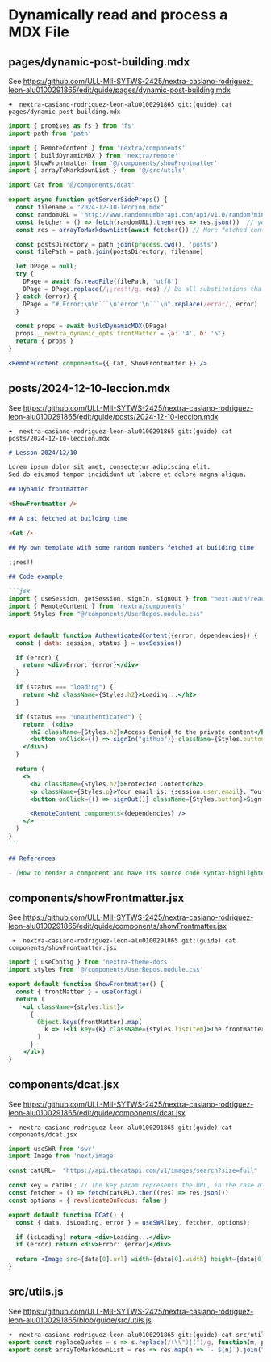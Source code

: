 # Dynamically read and process a MDX File

## pages/dynamic-post-building.mdx

See <https://github.com/ULL-MII-SYTWS-2425/nextra-casiano-rodriguez-leon-alu0100291865/edit/guide/pages/dynamic-post-building.mdx>

`➜  nextra-casiano-rodriguez-leon-alu0100291865 git:(guide) cat pages/dynamic-post-building.mdx`

```jsx
import { promises as fs } from 'fs'
import path from 'path'

import { RemoteContent } from 'nextra/components'
import { buildDynamicMDX } from 'nextra/remote'
import ShowFrontmatter from '@/components/showFrontmatter'
import { arrayToMarkdownList } from '@/src/utils'

import Cat from '@/components/dcat'

export async function getServerSideProps() {
  const filename = "2024-12-10-leccion.mdx"
  const randomURL = 'http://www.randomnumberapi.com/api/v1.0/random?min=1&max=100&count=5' // if you move the fetcher function outside of the getStaticProps, 
  const fetcher = () => fetch(randomURL).then(res => res.json())  // you will get an error because fetcher is not defined
  const res = arrayToMarkdownList(await fetcher()) // More fetched content

  const postsDirectory = path.join(process.cwd(), 'posts')
  const filePath = path.join(postsDirectory, filename)

  let DPage = null;
  try {
    DPage = await fs.readFile(filePath, 'utf8')
    DPage = DPage.replace(/¡¡res!!/g, res) // Do all substitutions tha you want!
  } catch (error) {
    DPage = "# Error:\n\n```\n'error'\n```\n".replace(/error/, error)
  }

  const props = await buildDynamicMDX(DPage)
  props.__nextra_dynamic_opts.frontMatter = {a: '4', b: '5'} 
  return { props }
}

<RemoteContent components={{ Cat, ShowFrontmatter }} />
```

## posts/2024-12-10-leccion.mdx 

See <https://github.com/ULL-MII-SYTWS-2425/nextra-casiano-rodriguez-leon-alu0100291865/edit/guide/posts/2024-12-10-leccion.mdx>

`➜  nextra-casiano-rodriguez-leon-alu0100291865 git:(guide) cat posts/2024-12-10-leccion.mdx`

````markdown
# Lesson 2024/12/10

Lorem ipsum dolor sit amet, consectetur adipiscing elit. 
Sed do eiusmod tempor incididunt ut labore et dolore magna aliqua. 

## Dynamic frontmatter

<ShowFrontmatter />

## A cat fetched at building time

<Cat />

## My own template with some random numbers fetched at building time

¡¡res!!

## Code example

```jsx
import { useSession, getSession, signIn, signOut } from "next-auth/react"
import { RemoteContent } from 'nextra/components'
import Styles from "@/components/UserRepos.module.css"


export default function AuthenticatedContent({error, dependencies}) {
  const { data: session, status } = useSession()

  if (error) {
    return <div>Error: {error}</div>
  }

  if (status === "loading") {
    return <h2 className={Styles.h2}>Loading...</h2>
  }

  if (status === "unauthenticated") {
    return  (<div>
      <h2 className={Styles.h2}>Access Denied to the private content</h2>
      <button onClick={() => signIn("github")} className={Styles.button}>Sign in</button>
    </div>)
  }

  return (
    <>
      <h2 className={Styles.h2}>Protected Content</h2>
      <p className={Styles.p}>Your email is: {session.user.email}. You can view this page because you are signed in.</p>
      <button onClick={() => signOut()} className={Styles.button}>Sign out</button>

      <RemoteContent components={dependencies} />
    </>
  )
}
```

## References

- [How to render a component and have its source code syntax-highlighted in a Pre block? #2167](https://github.com/shuding/nextra/discussions/2167)
````

## components/showFrontmatter.jsx

See <https://github.com/ULL-MII-SYTWS-2425/nextra-casiano-rodriguez-leon-alu0100291865/edit/guide/components/showFrontmatter.jsx>


` ➜  nextra-casiano-rodriguez-leon-alu0100291865 git:(guide) cat components/showFrontmatter.jsx` 

```jsx
import { useConfig } from 'nextra-theme-docs'
import styles from '@/components/UserRepos.module.css'

export default function ShowFrontmatter() {
  const { frontMatter } = useConfig()
  return (
    <ul className={styles.list}>
      {
        Object.keys(frontMatter).map(
          k => (<li key={k} className={styles.listItem}>The frontmatter value of "{k}" is "{frontMatter[k]}" </li>)
        )
      }
    </ul>)
}
```

## components/dcat.jsx


See <https://github.com/ULL-MII-SYTWS-2425/nextra-casiano-rodriguez-leon-alu0100291865/edit/guide/components/dcat.jsx>

`➜  nextra-casiano-rodriguez-leon-alu0100291865 git:(guide) cat components/dcat.jsx `

```jsx
import useSWR from 'swr'
import Image from 'next/image'

const catURL=  "https://api.thecatapi.com/v1/images/search?size=full"

const key = catURL; // The key param represents the URL, in the case of REST APIs, to which the request is to be made. The reason for the key name is because it actually is a key. It is a unique string that represents the data that is being fetched. If the key changes, the data will be refetched.
const fetcher = () => fetch(catURL).then((res) => res.json())
const options = { revalidateOnFocus: false }

export default function DCat() {
  const { data, isLoading, error } = useSWR(key, fetcher, options);

  if (isLoading) return <div>Loading...</div>
  if (error) return <div>Error: {error}</div>

  return <Image src={data[0].url} width={data[0].width} height={data[0].height}/>
}
```

## src/utils.js

See <https://github.com/ULL-MII-SYTWS-2425/nextra-casiano-rodriguez-leon-alu0100291865/blob/guide/src/utils.js>

```js
➜  nextra-casiano-rodriguez-leon-alu0100291865 git:(guide) cat src/utils.js
export const replaceQuotes = s => s.replace(/(\\")|(")/g, function(m, p1, p2) { return p1? '"' : "`" })
export const arrayToMarkdownList = res => res.map(n => `- ${n}`).join("\n")
```